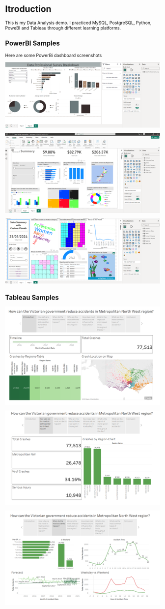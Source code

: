 # Itroduction
This is my Data Analysis demo.
I practiced MySQL, PostgreSQL, Python, PoweBI and Tableau through different learning platforms. 



## PowerBI Samples

Here are some PowerBi dashboard screenshots


![Data Professional survey breakdown 2](https://github.com/KRPat01/DataAnalysisdemo/blob/main/PowerBI/Data%20Professional%20Survey%20Pg2.png)


![Sales pg 1](https://github.com/KRPat01/DataAnalysisdemo/blob/main/PowerBI/Sales_pg1.png)

![Sales pg 2](https://github.com/KRPat01/DataAnalysisdemo/blob/main/PowerBI/Sales_pg2.png)


## Tableau Samples

![Introduction to regionwise Road crashes in VIctoria](https://github.com/KRPat01/DataAnalysisdemo/blob/main/Tableau/Introduction.png)

![Metroploitan NorthWest distribution of crashes](https://github.com/KRPat01/DataAnalysisdemo/blob/main/Tableau/Metroplitan%20NW-2.png)

![Time of crashes](https://github.com/KRPat01/DataAnalysisdemo/blob/main/Tableau/Time-3.png)

